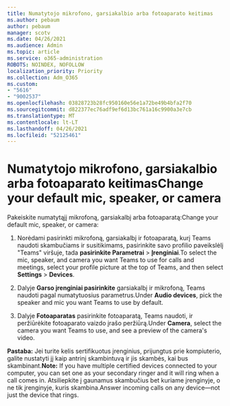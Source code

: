 ```yaml
---
title: Numatytojo mikrofono, garsiakalbio arba fotoaparato keitimas
ms.author: pebaum
author: pebaum
manager: scotv
ms.date: 04/26/2021
ms.audience: Admin
ms.topic: article
ms.service: o365-administration
ROBOTS: NOINDEX, NOFOLLOW
localization_priority: Priority
ms.collection: Adm_O365
ms.custom:
- "5616"
- "9002537"
ms.openlocfilehash: 03828723b28fc950160e56e1a72be49b4bfa2f70
ms.sourcegitcommit: d822377ec76adf9ef6d13bc761a16c9900a3e7cb
ms.translationtype: MT
ms.contentlocale: lt-LT
ms.lasthandoff: 04/26/2021
ms.locfileid: "52125461"
---
```

# <a name="change-your-default-mic-speaker-or-camera"></a><span data-ttu-id="b6261-102">Numatytojo mikrofono, garsiakalbio arba fotoaparato keitimas</span><span class="sxs-lookup"><span data-stu-id="b6261-102">Change your default mic, speaker, or camera</span></span>

<span data-ttu-id="b6261-103">Pakeiskite numatytąjį mikrofoną, garsiakalbį arba fotoaparatą:</span><span class="sxs-lookup"><span data-stu-id="b6261-103">Change your default mic, speaker, or camera:</span></span>

1. <span data-ttu-id="b6261-104">Norėdami pasirinkti mikrofoną, garsiakalbį ir fotoaparatą, kurį Teams naudoti skambučiams ir susitikimams, pasirinkite savo profilio paveikslėlį "Teams" viršuje, tada **pasirinkite Parametrai**  >  **Įrenginiai**.</span><span class="sxs-lookup"><span data-stu-id="b6261-104">To select the mic, speaker, and camera you want Teams to use for calls and meetings, select your profile picture at the top of Teams, and then select **Settings** > **Devices**.</span></span>

1. <span data-ttu-id="b6261-105">Dalyje **Garso įrenginiai pasirinkite** garsiakalbį ir mikrofoną, Teams naudoti pagal numatytuosius parametrus.</span><span class="sxs-lookup"><span data-stu-id="b6261-105">Under **Audio devices**, pick the speaker and mic you want Teams to use by default.</span></span> 

1. <span data-ttu-id="b6261-106">Dalyje **Fotoaparatas** pasirinkite fotoaparatą, Teams naudoti, ir peržiūrėkite fotoaparato vaizdo įrašo peržiūrą.</span><span class="sxs-lookup"><span data-stu-id="b6261-106">Under **Camera**, select the camera you want Teams to use, and see a preview of the camera's video.</span></span> 

<span data-ttu-id="b6261-107">**Pastaba:** Jei turite kelis sertifikuotus įrenginius, prijungtus prie kompiuterio, galite nustatyti jį kaip antrinį skambintuvą ir jis skambės, kai bus skambinant.</span><span class="sxs-lookup"><span data-stu-id="b6261-107">**Note:** If you have multiple certified devices connected to your computer, you can set one as your secondary ringer and it will ring when a call comes in.</span></span> <span data-ttu-id="b6261-108">Atsiliepkite į gaunamus skambučius bet kuriame įrenginyje, o ne tik įrenginyje, kuris skambina.</span><span class="sxs-lookup"><span data-stu-id="b6261-108">Answer incoming calls on any device—not just the device that rings.</span></span>